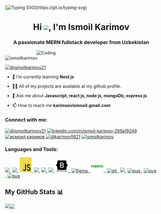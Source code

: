 
[![Typing SVG](https://readme-typing-svg.herokuapp.com?color=%2336BCF7&lines=Frontend(JavaScript,ReactJs,NextJs)+developer)](https://git.io/typing-svg)

<h1 align="center">Hi  <img src="https://i.pinimg.com/originals/30/16/9e/30169e4a670daf12443df7d2dd140176.gif" width="30px">, I'm Ismoil Karimov</h1>
<h3 align="center">A passionate MERN fullstack developer from Uzbekistan</h3>

<img align="right" alt="Coding" width="400" src="https://camo.githubusercontent.com/e20822b4282c07ffd010cd05f855a6561d3b62358ca9e607e4901288dd748fcb/68747470733a2f2f63646e2e6472696262626c652e636f6d2f75736572732f323133313939332f73637265656e73686f74732f343934383733362f74686f75676874776f726b732d6769665f6472696262626c652e676966">

<p align="left"> <img src="https://komarev.com/ghpvc/?username=ismoilkarimov&label=Profile%20views&color=0e75b6&style=flat" alt="ismoilkarimov" /> </p>

<p align="left"> <a href="https://twitter.com/@ismoilkarimov21" target="blank"><img src="https://img.shields.io/twitter/follow/@ismoilkarimov21?logo=twitter&style=for-the-badge" alt="@ismoilkarimov21" /></a> </p>

- 🌱 I’m currently learning **Nest js**

- 👨‍💻 All of my projects are available at my github profile.

- 💬 Ask me about **Javascript, react js, node js, mongoDb, express js**

- 📫 How to reach me **karimoovismooil.gmail.com**

<h3 align="left">Connect with me:</h3>
<p align="left">
<a href="https://twitter.com/@ismoilkarimov21" target="blank"><img align="center" src="https://raw.githubusercontent.com/rahuldkjain/github-profile-readme-generator/master/src/images/icons/Social/twitter.svg" alt="@ismoilkarimov21" height="30" width="40" /></a>
<a href="https://linkedin.com/in/linkedin.com/in/ismoil-karimov-269a19249" target="blank"><img align="center" src="https://raw.githubusercontent.com/rahuldkjain/github-profile-readme-generator/master/src/images/icons/Social/linked-in-alt.svg" alt="linkedin.com/in/ismoil-karimov-269a19249" height="30" width="40" /></a>
<a href="https://fb.com/исмоил каримов" target="blank"><img align="center" src="https://raw.githubusercontent.com/rahuldkjain/github-profile-readme-generator/master/src/images/icons/Social/facebook.svg" alt="исмоил каримов" height="30" width="40" /></a>
<a href="https://instagram.com/@karimov0621" target="blank"><img align="center" src="https://raw.githubusercontent.com/rahuldkjain/github-profile-readme-generator/master/src/images/icons/Social/instagram.svg" alt="@karimov0621" height="30" width="40" /></a>
<a href="https://www.youtube.com/c/ismoilkarimov" target="blank"><img align="center" src="https://raw.githubusercontent.com/rahuldkjain/github-profile-readme-generator/master/src/images/icons/Social/youtube.svg" alt="ismoilkarimov" height="30" width="40" /></a>
</p>

<h3 align="left">Languages and Tools:</h3>
<p align="left"> 
  
  <img src="https://cdn.pixabay.com/photo/2017/08/05/11/16/logo-2582748_1280.png" width="50">, 
  <img src="https://i.pinimg.com/originals/71/6f/e3/716fe300cd30c29a43ea82ae60c649b9.png" width="50">,
  <a href="https://developer.mozilla.org/en-US/docs/Web/JavaScript" target="_blank" rel="noreferrer"> <img      src="https://raw.githubusercontent.com/devicons/devicon/master/icons/javascript/javascript-original.svg" alt="javascript" width="40" height="50"/></a>,
  <img src="https://cdn3.iconfinder.com/data/icons/logos-and-brands-adobe/512/288_Sass-512.png" width="50">,
  <img src="https://iconape.com/wp-content/png_logo_vector/less-2.png" width="50">,
  <img src="https://miro.medium.com/max/1200/1*WA_9JsyqFkge2HwYKcdJQw.png" width="60">, 
  <a href="https://getbootstrap.com" target="_blank" rel="noreferrer"> <img src="https://raw.githubusercontent.com/devicons/devicon/master/icons/bootstrap/bootstrap-plain-wordmark.svg" alt="bootstrap" width="40" height="40"/> </a>, 
  <a href="https://www.figma.com/" target="_blank" rel="noreferrer"> <img src="https://www.vectorlogo.zone/logos/figma/figma-icon.svg" alt="figma" width="40" height="40"/> </a>,
  <a href="https://www.nginx.com" target="_blank" rel="noreferrer"> <img src="https://raw.githubusercontent.com/devicons/devicon/master/icons/nginx/nginx-original.svg" alt="nginx" width="40" height="40"/> </a>,
  <a href="https://git-scm.com/" target="_blank" rel="noreferrer"> <img src="https://www.vectorlogo.zone/logos/git-scm/git-scm-icon.svg" alt="git" width="40" height="40"/> </a>,
  <img src="https://gitlab.com/uploads/-/system/group/avatar/10532272/github.png" width="50">,
  <a href="https://pugjs.org" target="_blank" rel="noreferrer"> <img src="https://cdn.worldvectorlogo.com/logos/pug.svg" alt="pug" width="50"/> </a>,
  <a href="https://pugjs.org" target="_blank" rel="noreferrer"> <img src="[https://cdn.worldvectorlogo.com/logos/pug.svg](https://www.google.com/url?sa=i&url=https%3A%2F%2Fcdnlogo.com%2Flogo%2Fnext-js_21574.html&psig=AOvVaw1zP2OA5xLNlj7wInj_Cqk&ust=1676539795243000&source=images&cd=vfe&ved=0CBAQjRxqFwoTCOjW8cmbl_0CFQAAAAAdAAAAABAE)" alt="pug" width="50"/></a>,
  <a href="https://pugjs.org" target="_blank" rel="noreferrer"> <img src="https://cdn.worldvectorlogo.com/logos/pug.svg" alt="pug" width="50"/> </a>
  
  ## My GitHub Stats 📊
<a href="https://github.com/IsmoilKarimov/github-readme-stats">
  <img align="left" src="https://github-readme-stats.vercel.app/api?username=IsmoilKarimov&count_private=true&show_icons=true&theme=radical" />
</a>
<a align="right" alt="Coding" href="https://github.com/IsmoilKarimov/convoychat">
  <img align="center" src="https://github-readme-stats.vercel.app/api/top-langs/?username=IsmoilKarimov" />
</a>
  
  
  
  
  
  
  
  
  
  
  
  <!--   <img src="https://images.squarespace-cdn.com/content/v1/5f1af311dd6ca72fda592fe7/1610112022580-OKW67DO0YLQASS1BRZQ1/node.png" width="47">, 
  <img src="https://wsofter.ru/wp-content/uploads/2017/12/node-express-768x768.png" width="50">, 
  <a href="https://www.mongodb.com/" target="_blank" rel="noreferrer"> <img src="https://raw.githubusercontent.com/devicons/devicon/master/icons/mongodb/mongodb-original-wordmark.svg" alt="mongodb" width="50" height="50"/> </a> -->
  
  
<!--   <a href="https://www.w3schools.com/css/" target="_blank" rel="noreferrer"> <img src="https://raw.githubusercontent.com/devicons/devicon/master/icons/css3/css3-original-wordmark.svg" alt="css3" width="40" height="40"/> </a> 
  <a href="https://expressjs.com" target="_blank" rel="noreferrer"> <img src="https://raw.githubusercontent.com/devicons/devicon/master/icons/express/express-original-wordmark.svg" alt="express" width="40" height="40"/> </a> 
  <a href="https://www.figma.com/" target="_blank" rel="noreferrer"> <img src="https://www.vectorlogo.zone/logos/figma/figma-icon.svg" alt="figma" width="40" height="40"/> </a> 
  <a href="https://git-scm.com/" target="_blank" rel="noreferrer"> <img src="https://www.vectorlogo.zone/logos/git-scm/git-scm-icon.svg" alt="git" width="40" height="40"/> </a> 
  <a href="https://gulpjs.com" target="_blank" rel="noreferrer"> <img src="https://raw.githubusercontent.com/devicons/devicon/master/icons/gulp/gulp-plain.svg" alt="gulp" width="40" height="40"/> </a> 
  <a href="https://heroku.com" target="_blank" rel="noreferrer"> <img src="https://www.vectorlogo.zone/logos/heroku/heroku-icon.svg" alt="heroku" width="40" height="40"/> </a> 
  <a href="https://www.w3.org/html/" target="_blank" rel="noreferrer"> <img src="https://raw.githubusercontent.com/devicons/devicon/master/icons/html5/html5-original-wordmark.svg" alt="html5" width="40" height="40"/> </a> 
  <a href="https://developer.mozilla.org/en-US/docs/Web/JavaScript" target="_blank" rel="noreferrer"> <img src="https://raw.githubusercontent.com/devicons/devicon/master/icons/javascript/javascript-original.svg" alt="javascript" width="40" height="40"/> </a> 
  <img src="https://www.walkweltech.com/assets/images/technology/mongodb.png" width="50">
  <a href="https://www.mongodb.com/" target="_blank" rel="noreferrer"> <img src="https://raw.githubusercontent.com/devicons/devicon/master/icons/mongodb/mongodb-original-wordmark.svg" alt="mongodb" width="40" height="40"/> </a> 
  <a href="https://www.nginx.com" target="_blank" rel="noreferrer"> <img src="https://raw.githubusercontent.com/devicons/devicon/master/icons/nginx/nginx-original.svg" alt="nginx" width="40" height="40"/> </a> 
  <a href="https://nodejs.org" target="_blank" rel="noreferrer"> <img src="https://raw.githubusercontent.com/devicons/devicon/master/icons/nodejs/nodejs-original-wordmark.svg" alt="nodejs" width="40" height="40"/> </a> 
  <a href="https://pugjs.org" target="_blank" rel="noreferrer"> <img src="https://cdn.worldvectorlogo.com/logos/pug.svg" alt="pug" width="40" height="40"/> </a> 
  <a href="https://reactjs.org/" target="_blank" rel="noreferrer"> <img src="https://raw.githubusercontent.com/devicons/devicon/master/icons/react/react-original-wordmark.svg" alt="react" width="40" height="40"/> </a> 
  <a href="https://reactnative.dev/" target="_blank" rel="noreferrer"> <img src="https://reactnative.dev/img/header_logo.svg" alt="reactnative" width="40" height="40"/> </a> 
  <a href="https://redux.js.org" target="_blank" rel="noreferrer"> <img src="https://raw.githubusercontent.com/devicons/devicon/master/icons/redux/redux-original.svg" alt="redux" width="40" height="40"/> </a> 
  <a href="https://sass-lang.com" target="_blank" rel="noreferrer"> <img src="https://raw.githubusercontent.com/devicons/devicon/master/icons/sass/sass-original.svg" alt="sass" width="40" height="40"/> </a> 
  <a href="https://tailwindcss.com/" target="_blank" rel="noreferrer"> <img src="https://www.vectorlogo.zone/logos/tailwindcss/tailwindcss-icon.svg" alt="tailwind" width="40" height="40"/> </a> </p>

<p><img align="left" src="https://github-readme-stats.vercel.app/api/top-langs?username=ismoilkarimov&show_icons=true&locale=en&layout=compact" alt="ismoilkarimov" /></p>

<p>&nbsp;<img align="center" src="https://github-readme-stats.vercel.app/api?username=ismoilkarimov&show_icons=true&locale=en" alt="ismoilkarimov" /></p>

<p><img align="center" src="https://github-readme-streak-stats.herokuapp.com/?user=ismoilkarimov&" alt="ismoilkarimov" /></p> -->

  


<!--  <h1>Hi there, I'm Ismoil Karimov <img src="https://i.pinimg.com/originals/30/16/9e/30169e4a670daf12443df7d2dd140176.gif" width="40px"></h1> 

<strong>I'm currently Junior fullstack developer.</strong>

<strong>  <i>Skills</i> : <br/>
  <img src="https://cdn.pixabay.com/photo/2017/08/05/11/16/logo-2582748_1280.png" width="50">, 
  <img src="https://i.pinimg.com/originals/71/6f/e3/716fe300cd30c29a43ea82ae60c649b9.png" width="50">,
  <img src="https://www.britefish.net/wp-content/uploads/2019/06/logo-javascript-2.png" width="50">,
  <img src="https://cdn3.iconfinder.com/data/icons/logos-and-brands-adobe/512/288_Sass-512.png" width="50">,
  <img src="https://iconape.com/wp-content/png_logo_vector/less-2.png" width="50">,
  <img src="https://miro.medium.com/max/1200/1*WA_9JsyqFkge2HwYKcdJQw.png" width="60">, 
  <img src="https://images.squarespace-cdn.com/content/v1/5f1af311dd6ca72fda592fe7/1610112022580-OKW67DO0YLQASS1BRZQ1/node.png" width="47">, 
  <img src="https://wsofter.ru/wp-content/uploads/2017/12/node-express-768x768.png" width="50">, 
  <img src="https://www.walkweltech.com/assets/images/technology/mongodb.png" width="50"> 
  </strong>
  
## My GitHub Stats 📊
<a href="https://github.com/IsmoilKarimov/github-readme-stats">
  <img align="left" src="https://github-readme-stats.vercel.app/api?username=IsmoilKarimov&count_private=true&show_icons=true&theme=radical" />
</a>
<a href="https://github.com/IsmoilKarimov/convoychat">
  <img align="center" src="https://github-readme-stats.vercel.app/api/top-langs/?username=IsmoilKarimov" />
</a>


<img align="right" alt="Coding" width="100%" height="400" src="https://images.unsplash.com/photo-1605379399642-870262d3d051?ixlib=rb-4.0.3&ixid=MnwxMjA3fDB8MHxwaG90by1wYWdlfHx8fGVufDB8fHx8&auto=format&fit=crop&w=1506&q=80">
 -->

  
<!--
**IsmoilKarimov/IsmoilKarimov** is a ✨ _special_ ✨ repository because its `README.md` (this file) appears on your GitHub profile.

Here are some ideas to get you started:

- 🔭 I’m currently working on ...
- 🌱 I’m currently learning ...
- 👯 I’m looking to collaborate on ...
- 🤔 I’m looking for help with ...
- 💬 Ask me about ...
- 📫 How to reach me: ...
- 😄 Pronouns: ...
- ⚡ Fun fact: ...
-->


